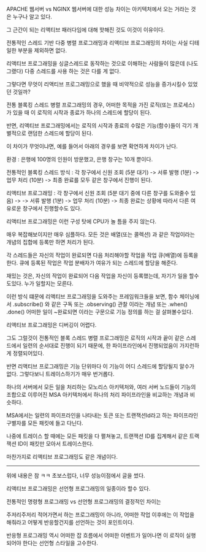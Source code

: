 APACHE 웹서버 vs  NGINX 웹서버에 대한 성능 차이는 아키텍처에서 오는 거라는 것은 누구나 알고 있다.

그 근간이 되는 리액티브 패러다임에 대해 핫해진 것도 이것이 이유이다.

전통적인 스레드 기반 다중 병렬 프로그래밍과 리액티브 프로그래밍의 차이는 사실 디테일한 부분을 제외하면 없다.

리액티브 프로그래밍을 싱글스레드로 동작하는 것으로 이해하는 사람들이 많은데 (나도 그랬다) 다중 스레드를 사용 하는 것은 다를 게 없다.

그렇다면 무엇이 리액티브 프로그래밍으로 했을 때 비약적으로 성능을 증가시킬수 있었던 것일까?

전통 블록킹 스레드 병렬 프로그래밍의 경우, 어떠한 목적을 가진 로직(또는 프로세스)가 있을 때 이 로직의 시작과 종료가 하나의 스레드에 할당이 된다.

반면, 리액티브 프로그래밍에서는 로직의 시작과 종료의 수많은 기능(함수)들이 각기 개별적으로 랜덤한 스레드에 할당이 된다.

이 차이가 무엇이냐면, 예를 들어서 아래의 경우를 보면 확연하게 차이가 난다.

환경 : 은행에 100명의 인원이 방문했고, 은행 창구는 10개 뿐이다.

전통적인 블록킹 스레드 방식 : 각 창구에서 신원 조회 (5분 대기) ->  서류 발행 (1분)  -> 업무 처리 (10분) -> 최종 완료를 모두 같은 창구에서 진행이 된다.

리액티브 프로그래밍 : 각 창구에서 신원 조회 (5분 대기 중에 다른 창구를 도와줄수 있음) -> -> 서류 발행 (1분) -> 업무 처리 (10분) -> 최종 완료는 상황에 따라서 다른 여유로운 창구에서 진행할수도 있다.

리액티브 프로그래밍은 이런 구성 탓에 CPU가 놀 틈을 주지 않는다.

매우 복잡해보이지만 매우 심플하다. 모든 것은 배열(또는 콜렉션) 과 같은 작업이라는 개념의 집합에 등록만 하면 처리가 된다.

각 스레드들은 자신의 작업이 완료되면 다음 처리해야할 작업을 작업 큐(배열)에 등록을 한다. 큐에 등록된 작업은 작업 분배자가 여유가 되는 스레드에 할당을 해준다.

재밌는 것은, 자신의 작업이 완료되어 다음 작업을 자신이 등록했는데, 자기가 일을 할수 도있다. 누가 일할지는 모른다.

이런 방식 떄문에 리액티브 프로그래밍을 도와주는 프레임워크들을 보면, 함수 체이닝에서 .subscribe() 와 같은 구독 또는 .observing() 관찰 이라는 개념 또는 .when() .done() 어떠한 일이 ~완료되면 이라는 구문으로 기능 정의를 하는 걸 살펴볼수있다.

리액티브 프로그래밍은 디버깅이 어렵다.

그도 그럴것이 전통적인 블록 스레드 병렬 프로그래밍은 로직의 시작과 끝이 같은 스레드에서 일련의 순서대로 진행이 되기 때문에, 한 파이프라인에서 진행되었음이 가지런하게 정렬되어있다. 

반면 리액티브 프로그래밍은 기능 단위마다 이 기능이 어디 스레드에 할당될지 알수가 없다. 그렇다보니 트레이스하기가 매우 번거롭다.

하나의 서버에서 모든 일을 처리하는 모노리스 아키텍처와, 여러 서버 노드들이 기능의 조합으로 이루어진 MSA 아키텍처에서 하나의 처리 파이프라인을 비교하는 개념과 비슷하다.

MSA에서는 일련의 파이프라인을 나타내는 토큰 또는 트랜잭션Id라고 하는 파이프라인 구별자를 모든 패킷에 들고 다닌다. 

나중에 트레이스 할 때에는 모든 패킷을 다 펼쳐놓고, 트랜잭션 ID를 집계해서 같은 트랙잭션 ID이 패킷만 모아서 트레이스한다.

마찬가지로 리액티브 프로그래밍도 같은 개념이다.


---

위에 내용은 참 ㅋㅋ 초보스럽다, 너무 성능이점에서 글을 썼다.

리액티브 프로그래밍은 선언형 프로그래밍의 일종이라 할수 있다.

전통적인 명령형 프로그래밍 vs 선언형 프로그래밍의 결정적인 차이는

주저리주저리 적어가면서 하는 프로그래밍이 아니라, 어떠한 작업 이후에는 이 작업을 해줘라고 어떻게 반응할건지를 선언하는 것이 포인트이다.

반응형 프로그래밍 역시 어떠한 잡 흐름에서 어떠한 이벤트가 일어나면 이 로직이 실행되어야 한다는 선언형 스타일을 고수한다.
